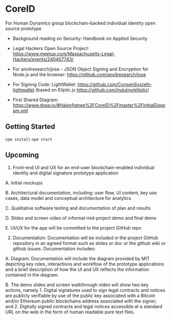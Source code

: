 # CoreID

For Human Dynamics group blockchain-backed individual identity open source prototype

* Background reading on Security: Handbook on Applied Security
* Legal Hackers Open Source Project: https://www.meetup.com/Massachusetts-Legal-Hackers/events/240407743/
* For anvilresearch/jose - JSON Object Signing and Encryption for Node.js and the browser: https://github.com/anvilresearch/jose
* For Signing Code: LightWallet: https://github.com/ConsenSys/eth-lightwallet  (based on Eliptic.js https://github.com/indutny/elliptic)


* First Shared Diagram: https://www.draw.io/#Halexfigtree%2FCoreID%2Fmaster%2FInitialDiagram.xml

## Getting Started 
`npm install`
`npm start`

## Upcoming 

1. Front-end UI and UX for an end-user blockchain-enabled individual identity and digital signature prototype application

A. Initial mockups

B. Architectural documentation, including: user flow, UI content, key use cases, data model and conceptual architecture for analytics

C. Qualitative software testing and documentation of plan and results

D. Slides and screen video of informal mid-project demo and final demo

E. UI/UX for the app will be committed to the project GitHub repo

2. Documentation:
Documentation will be included in the project GitHub repository in an agreed format such as slides or doc or the github wiki or github issues. Documentation includes:

A. Diagram: Documentation will include the diagram provided by MIT depicting key roles, interactions and workflow of the prototype applications and a brief description of how the UI and UX reflects the information contained in the diagram.

B. The demo slides and screen walkthrough video will show two key actions, namely 1. Digital signatures used to sign legal contracts and notices are publicly verifiable by use of the public key associated with a Bitcoin and/or Ethereum public blockchains address associated with the signer; and 2. Digitally signed contracts and legal notices accessible at a standard URL on the web in the form of human readable pure text files.
